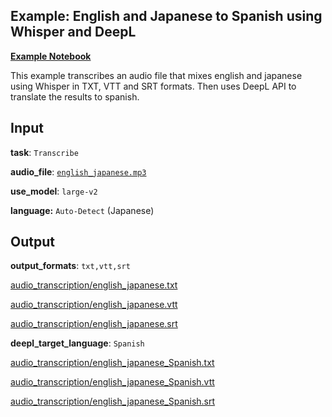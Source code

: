 ## Example: English and Japanese to Spanish using Whisper and DeepL

[**Example Notebook**](https://github.com/Carleslc/AudioToText/blob/master/examples/multi-language/multi-language-example.ipynb)

This example transcribes an audio file that mixes english and japanese using Whisper in TXT, VTT and SRT formats.
Then uses DeepL API to translate the results to spanish.

## Input

**task**: `Transcribe`

**audio_file**: [`english_japanese.mp3`](english_japanese.mp3)

**use_model**: `large-v2`

**language:** `Auto-Detect` (Japanese)

## Output

**output_formats**: `txt,vtt,srt`

[audio_transcription/english_japanese.txt](audio_transcription/english_japanese.txt)

[audio_transcription/english_japanese.vtt](audio_transcription/english_japanese.vtt)

[audio_transcription/english_japanese.srt](audio_transcription/english_japanese.srt)

**deepl_target_language**: `Spanish`

[audio_transcription/english_japanese_Spanish.txt](audio_transcription/english_japanese_Spanish.txt)

[audio_transcription/english_japanese_Spanish.vtt](audio_transcription/english_japanese_Spanish.vtt)

[audio_transcription/english_japanese_Spanish.srt](audio_transcription/english_japanese_Spanish.srt)
